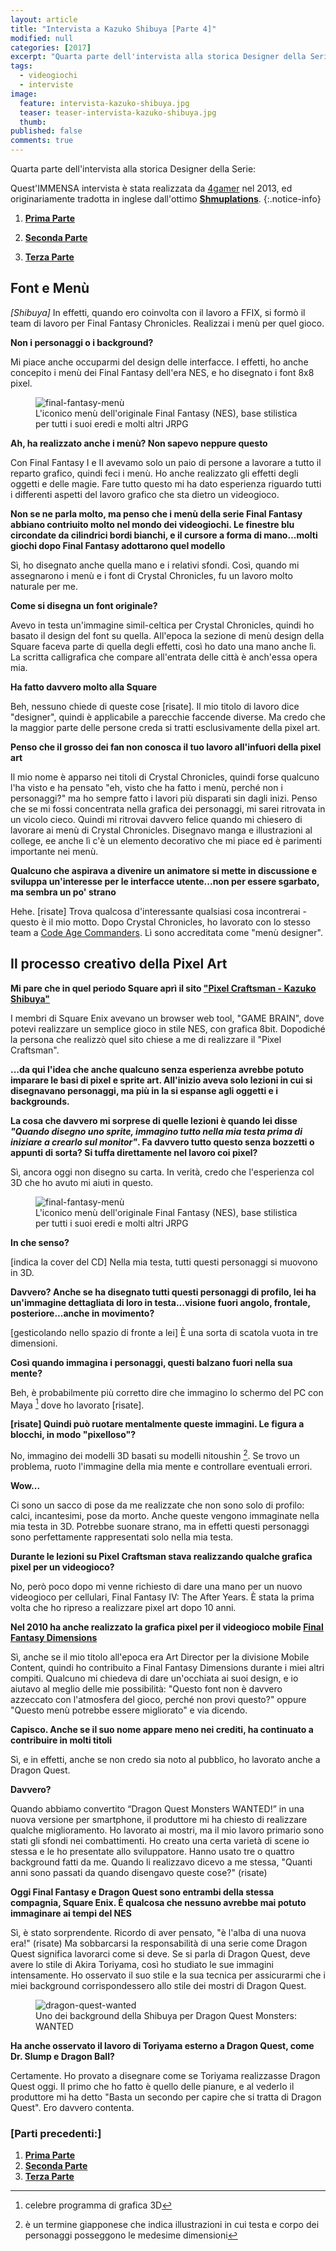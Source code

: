 ```yaml
---
layout: article
title: "Intervista a Kazuko Shibuya [Parte 4]"
modified: null
categories: [2017]
excerpt: "Quarta parte dell'intervista alla storica Designer della Serie: Romancing Saga, i Job di Final Fantasy V, l'avvento della Playstation e Final Fantasy alle Hawaii (!)"
tags:
  - videogiochi
  - interviste
image: 
  feature: intervista-kazuko-shibuya.jpg
  teaser: teaser-intervista-kazuko-shibuya.jpg
  thumb: 
published: false
comments: true
---
```


Quarta parte dell'intervista alla storica Designer della Serie: 

Quest'IMMENSA intervista è stata realizzata da [4gamer](http://www.4gamer.net/games/064/G006480/20130227073/) nel 2013, ed originariamente tradotta in inglese dall'ottimo [**Shmuplations**](http://shmuplations.com/kazukoshibuya/).
{:.notice-info}

1. [**Prima Parte**](http://xabacadabra.com/2017/intervista-kazuko-shibuya-parte-1)

2. [**Seconda Parte**](http://xabacadabra.com/2017/intervista-kazuko-shibuya-parte-2)

3. [**Terza Parte**](http://xabacadabra.com/2017/intervista-kazuko-shibuya-parte-3)

## Font e Menù

_[Shibuya]_ In effetti, quando ero coinvolta con il lavoro a FFIX, si formò il team di lavoro per Final Fantasy Chronicles. Realizzai i menù per quel gioco.

**Non i personaggi o i background?**

Mi piace anche occuparmi del design delle interfacce. I effetti, ho anche concepito i menù dei Final Fantasy dell'era NES, e ho disegnato i font 8x8 pixel.

<figure>
<img src='http://shmuplations.com/wp-content/uploads/2014/02/ffmenu.jpg
' alt='final-fantasy-menù'>
<figcaption>L'iconico menù dell'originale Final Fantasy (NES), base stilistica per tutti i suoi eredi e molti altri JRPG</figcaption>
</figure>

**Ah, ha realizzato anche i menù? Non sapevo neppure questo**

Con Final Fantasy I e II avevamo solo un paio di persone a lavorare a tutto il reparto grafico, quindi feci i menù. Ho anche realizzato gli effetti degli oggetti e delle magie. Fare tutto questo mi ha dato esperienza riguardo tutti i differenti aspetti del lavoro grafico che sta dietro un videogioco.

**Non se ne parla molto, ma penso che i menù della serie Final Fantasy abbiano contriuito molto nel mondo dei videogiochi. Le finestre blu circondate da cilindrici bordi bianchi, e il cursore a forma di mano...molti giochi dopo Final Fantasy adottarono quel modello**

Sì, ho disegnato anche quella mano e i relativi sfondi. Così, quando mi assegnarono i menù e i font di Crystal Chronicles, fu un lavoro molto naturale per me.

**Come si disegna un font originale?**

Avevo in testa un'immagine simil-celtica per Crystal Chronicles, quindi ho basato il design del font su quella. All'epoca la sezione di menù design della Square faceva parte di quella degli effetti, così ho dato una mano anche lì. La scritta calligrafica che compare all'entrata delle città è anch'essa opera mia.

**Ha fatto davvero molto alla Square**

Beh, nessuno chiede di queste cose [risate]. Il mio titolo di lavoro dice "designer", quindi è applicabile a parecchie faccende diverse. Ma credo che la maggior parte delle persone creda si tratti esclusivamente della pixel art.

**Penso che il grosso dei fan non conosca il tuo lavoro all'infuori della pixel art**

Il mio nome è apparso nei titoli di Crystal Chronicles, quindi forse qualcuno l'ha visto e ha pensato "eh, visto che ha fatto i menù, perché non i personaggi?" ma ho sempre fatto i lavori più disparati sin dagli inizi. Penso che se mi fossi concentrata nella grafica dei personaggi, mi sarei ritrovata in un vicolo cieco. Quindi mi ritrovai davvero felice quando mi chiesero di lavorare ai menù di Crystal Chronicles. Disegnavo manga e illustrazioni al college, ee anche lì c'è un elemento decorativo che mi piace ed è parimenti importante nei menù.

**Qualcuno che aspirava a divenire un animatore si mette in discussione e sviluppa un'interesse per le interfacce utente...non per essere sgarbato, ma sembra un po' strano**

Hehe. [risate] Trova qualcosa d'interessante qualsiasi cosa incontrerai - questo è il mio motto. Dopo Crystal Chronicles, ho lavorato con lo stesso team a [Code Age Commanders](https://it.wikipedia.org/wiki/Code_Age_Commanders:_Tsugu_Mono_Tsuga_Reru_Mono). Lì sono accreditata come "menù designer". 

## Il processo creativo della Pixel Art

**Mi pare che in quel periodo Square aprì il sito ["Pixel Craftsman - Kazuko Shibuya"](http://archive.is/himbr)**

I membri di Square Enix avevano un browser web tool, "GAME BRAIN", dove potevi realizzare un semplice gioco in stile NES, con grafica 8bit. Dopodiché la persona che realizzò quel sito chiese a me di realizzare il "Pixel Craftsman".

**...da qui l'idea che anche qualcuno senza esperienza avrebbe potuto imparare le basi di pixel e sprite art. All'inizio aveva solo lezioni in cui si disegnavano personaggi, ma più in la si espanse agli oggetti e i backgrounds.**

**La cosa che davvero mi sorprese di quelle lezioni è quando lei disse _"Quando disegno uno sprite, immagino tutto nella mia testa prima di iniziare a crearlo sul monitor"_. Fa davvero tutto questo senza bozzetti o appunti di sorta? Si tuffa direttamente nel lavoro coi pixel?**

Sì, ancora oggi non disegno su carta. In verità, credo che l'esperienza col 3D che ho avuto mi aiuti in questo.

<figure>
<img src='http://shmuplations.com/wp-content/uploads/2014/02/shibuya3.jpg
' alt='final-fantasy-menù'>
<figcaption>L'iconico menù dell'originale Final Fantasy (NES), base stilistica per tutti i suoi eredi e molti altri JRPG</figcaption>
</figure>

**In che senso?**

[indica la cover del CD] Nella mia testa, tutti questi personaggi si muovono in 3D.

**Davvero? Anche se ha disegnato tutti questi personaggi di profilo, lei ha un'immagine dettagliata di loro in testa...visione fuori angolo, frontale, posteriore...anche in movimento?**

[gesticolando nello spazio di fronte a lei] È una sorta di scatola vuota in tre dimensioni.

**Così quando immagina i personaggi, questi balzano fuori nella sua mente?**

Beh, è probabilmente più corretto dire che immagino lo schermo del PC con Maya [^maya] dove ho lavorato [risate].

[^maya]: celebre programma di grafica 3D 

**[risate] Quindi può ruotare mentalmente queste immagini. Le figura a blocchi, in modo "pixelloso"?**

No, immagino dei modelli 3D basati su modelli nitoushin [^nitoushin]. Se trovo un problema, ruoto l'immagine della mia mente e controllare eventuali errori. 

[^nitoushin]: è un termine giapponese che indica illustrazioni in cui testa e corpo dei personaggi posseggono le medesime dimensioni

**Wow...**

Ci sono un sacco di pose da me realizzate che non sono solo di profilo: calci, incantesimi, pose da morto. Anche queste vengono immaginate nella mia testa in 3D. Potrebbe suonare strano, ma in effetti questi personaggi sono perfettamente rappresentati solo nella mia testa.  

**Durante le lezioni su Pixel Craftsman stava realizzando qualche grafica pixel per un videogioco?**

No, però poco dopo mi venne richiesto di dare una mano per un nuovo videogioco per cellulari, Final Fantasy IV: The After Years. È stata la prima volta che ho ripreso a realizzare pixel art dopo 10 anni.

**Nel 2010 ha anche realizzato la grafica pixel per il videogioco mobile [Final Fantasy Dimensions](https://it.wikipedia.org/wiki/Final_Fantasy_Dimensions)**

Sì, anche se il mio titolo all'epoca era Art Director per la divisione Mobile Content, quindi ho contribuito a Final Fantasy Dimensions durante i miei altri compiti. Qualcuno mi chiedeva di dare un'occhiata ai suoi design, e io aiutavo al meglio delle mie possibilità: "Questo font non è davvero azzeccato con l'atmosfera del gioco, perché non provi questo?" oppure "Questo menù potrebbe essere migliorato" e via dicendo. 

**Capisco. Anche se il suo nome appare meno nei crediti, ha continuato a contribuire in molti titoli**

Sì, e in effetti, anche se non credo sia noto al pubblico, ho lavorato anche a Dragon Quest.

**Davvero?**

Quando abbiamo convertito “Dragon Quest Monsters WANTED!” in una nuova versione per smartphone, il produttore mi ha chiesto di realizzare qualche miglioramento. Ho lavorato ai mostri, ma il mio lavoro primario sono stati gli sfondi nei combattimenti. Ho creato una certa varietà di scene io stessa e le ho presentate allo sviluppatore. Hanno usato tre o quattro background fatti da me. Quando li realizzavo dicevo a me stessa, "Quanti anni sono passati da quando disengavo queste cose?" (risate)

**Oggi Final Fantasy e Dragon Quest sono entrambi della stessa compagnia, Square Enix. È qualcosa che nessuno avrebbe mai potuto immaginare ai tempi del NES**

Sì, è stato sorprendente. Ricordo di aver pensato, "è l'alba di una nuova era!" (risate) Ma sobbarcarsi la responsabilità di una serie come Dragon Quest significa lavorarci come si deve. Se si parla di Dragon Quest, deve avere lo stile di Akira Toriyama, così ho studiato le sue immagini intensamente. Ho osservato il suo stile e la sua tecnica per assicurarmi che i miei background corrispondessero allo stile dei mostri di Dragon Quest.

<figure>
<img src='http://shmuplations.com/wp-content/uploads/2014/02/dqm.jpg
' alt='dragon-quest-wanted'>
<figcaption>Uno dei background della Shibuya per Dragon Quest Monsters: WANTED</figcaption>
</figure>

**Ha anche osservato il lavoro di Toriyama esterno a Dragon Quest, come Dr. Slump e Dragon Ball?**

Certamente. Ho provato a disegnare come se Toriyama realizzasse Dragon Quest oggi. Il primo che ho fatto è quello delle pianure, e al vederlo il produttore mi ha detto "Basta un secondo per capire che si tratta di Dragon Quest". Ero davvero contenta.

### [Parti precedenti:]

1. [**Prima Parte**](http://xabacadabra.com/2017/intervista-kazuko-shibuya-parte-1)
2. [**Seconda Parte**](http://xabacadabra.com/2017/intervista-kazuko-shibuya-parte-2)
3. [**Terza Parte**](http://xabacadabra.com/2017/intervista-kazuko-shibuya-parte-3)